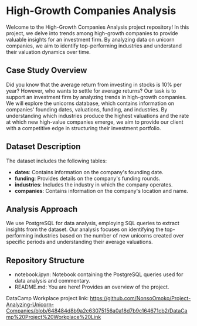 # High-Growth Companies Analysis
Welcome to the High-Growth Companies Analysis project repository! In this project, we delve into trends among high-growth companies to provide valuable insights for an investment firm. By analyzing data on unicorn companies, we aim to identify top-performing industries and understand their valuation dynamics over time.

## Case Study Overview
Did you know that the average return from investing in stocks is 10% per year? However, who wants to settle for average returns? Our task is to support an investment firm by analyzing trends in high-growth companies. We will explore the unicorns database, which contains information on companies' founding dates, valuations, funding, and industries. By understanding which industries produce the highest valuations and the rate at which new high-value companies emerge, we aim to provide our client with a competitive edge in structuring their investment portfolio.

## Dataset Description
The dataset includes the following tables:

- **dates**: Contains information on the company's founding date.
- **funding**: Provides details on the company's funding rounds.
- **industries**: Includes the industry in which the company operates.
- **companies**: Contains information on the company's location and name.
## Analysis Approach
We use PostgreSQL for data analysis, employing SQL queries to extract insights from the dataset. Our analysis focuses on identifying the top-performing industries based on the number of new unicorns created over specific periods and understanding their average valuations.

## Repository Structure
- notebook.ipyn: Notebook containing the PostgreSQL queries used for data analysis and commentary.
- README.md: You are here! Provides an overview of the project.


DataCamp Workplace project link:
https://github.com/NonsoOmoko/Project-Analyzing-Unicorn-Companies/blob/648484d8b9a2c63075156a0a18d7b9c164671cb2/DataCamp%20Project%20Workplace%20Link
